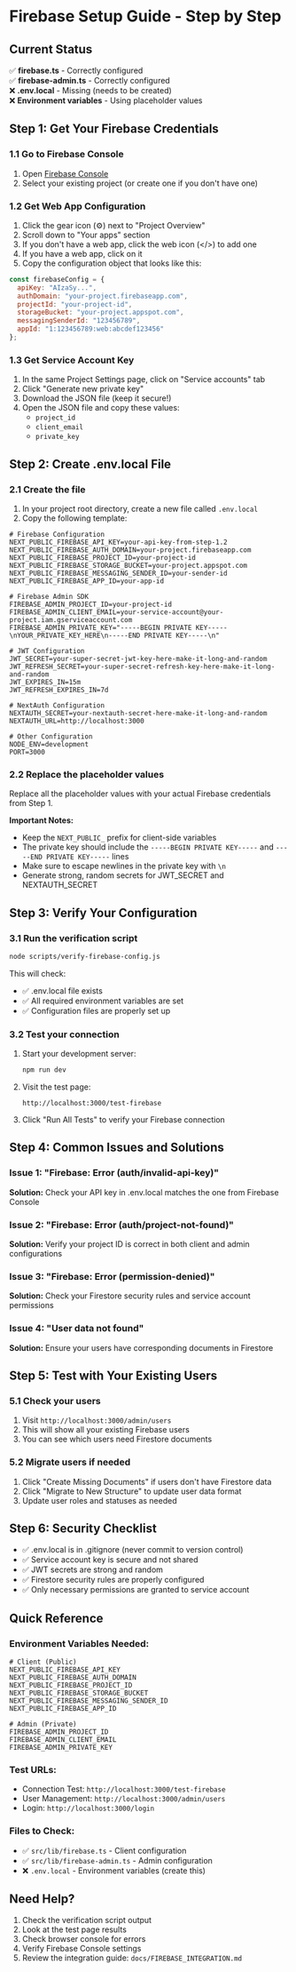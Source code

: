 # Firebase Setup Guide - Step by Step

## Current Status
✅ **firebase.ts** - Correctly configured  
✅ **firebase-admin.ts** - Correctly configured  
❌ **.env.local** - Missing (needs to be created)  
❌ **Environment variables** - Using placeholder values  

## Step 1: Get Your Firebase Credentials

### 1.1 Go to Firebase Console
1. Open [Firebase Console](https://console.firebase.google.com/)
2. Select your existing project (or create one if you don't have one)

### 1.2 Get Web App Configuration
1. Click the gear icon (⚙️) next to "Project Overview"
2. Scroll down to "Your apps" section
3. If you don't have a web app, click the web icon (</>) to add one
4. If you have a web app, click on it
5. Copy the configuration object that looks like this:

```javascript
const firebaseConfig = {
  apiKey: "AIzaSy...",
  authDomain: "your-project.firebaseapp.com",
  projectId: "your-project-id",
  storageBucket: "your-project.appspot.com",
  messagingSenderId: "123456789",
  appId: "1:123456789:web:abcdef123456"
};
```

### 1.3 Get Service Account Key
1. In the same Project Settings page, click on "Service accounts" tab
2. Click "Generate new private key"
3. Download the JSON file (keep it secure!)
4. Open the JSON file and copy these values:
   - `project_id`
   - `client_email`
   - `private_key`

## Step 2: Create .env.local File

### 2.1 Create the file
1. In your project root directory, create a new file called `.env.local`
2. Copy the following template:

```env
# Firebase Configuration
NEXT_PUBLIC_FIREBASE_API_KEY=your-api-key-from-step-1.2
NEXT_PUBLIC_FIREBASE_AUTH_DOMAIN=your-project.firebaseapp.com
NEXT_PUBLIC_FIREBASE_PROJECT_ID=your-project-id
NEXT_PUBLIC_FIREBASE_STORAGE_BUCKET=your-project.appspot.com
NEXT_PUBLIC_FIREBASE_MESSAGING_SENDER_ID=your-sender-id
NEXT_PUBLIC_FIREBASE_APP_ID=your-app-id

# Firebase Admin SDK
FIREBASE_ADMIN_PROJECT_ID=your-project-id
FIREBASE_ADMIN_CLIENT_EMAIL=your-service-account@your-project.iam.gserviceaccount.com
FIREBASE_ADMIN_PRIVATE_KEY="-----BEGIN PRIVATE KEY-----\nYOUR_PRIVATE_KEY_HERE\n-----END PRIVATE KEY-----\n"

# JWT Configuration
JWT_SECRET=your-super-secret-jwt-key-here-make-it-long-and-random
JWT_REFRESH_SECRET=your-super-secret-refresh-key-here-make-it-long-and-random
JWT_EXPIRES_IN=15m
JWT_REFRESH_EXPIRES_IN=7d

# NextAuth Configuration
NEXTAUTH_SECRET=your-nextauth-secret-here-make-it-long-and-random
NEXTAUTH_URL=http://localhost:3000

# Other Configuration
NODE_ENV=development
PORT=3000
```

### 2.2 Replace the placeholder values
Replace all the placeholder values with your actual Firebase credentials from Step 1.

**Important Notes:**
- Keep the `NEXT_PUBLIC_` prefix for client-side variables
- The private key should include the `-----BEGIN PRIVATE KEY-----` and `-----END PRIVATE KEY-----` lines
- Make sure to escape newlines in the private key with `\n`
- Generate strong, random secrets for JWT_SECRET and NEXTAUTH_SECRET

## Step 3: Verify Your Configuration

### 3.1 Run the verification script
```bash
node scripts/verify-firebase-config.js
```

This will check:
- ✅ .env.local file exists
- ✅ All required environment variables are set
- ✅ Configuration files are properly set up

### 3.2 Test your connection
1. Start your development server:
   ```bash
   npm run dev
   ```

2. Visit the test page:
   ```
   http://localhost:3000/test-firebase
   ```

3. Click "Run All Tests" to verify your Firebase connection

## Step 4: Common Issues and Solutions

### Issue 1: "Firebase: Error (auth/invalid-api-key)"
**Solution:** Check your API key in .env.local matches the one from Firebase Console

### Issue 2: "Firebase: Error (auth/project-not-found)"
**Solution:** Verify your project ID is correct in both client and admin configurations

### Issue 3: "Firebase: Error (permission-denied)"
**Solution:** Check your Firestore security rules and service account permissions

### Issue 4: "User data not found"
**Solution:** Ensure your users have corresponding documents in Firestore

## Step 5: Test with Your Existing Users

### 5.1 Check your users
1. Visit `http://localhost:3000/admin/users`
2. This will show all your existing Firebase users
3. You can see which users need Firestore documents

### 5.2 Migrate users if needed
1. Click "Create Missing Documents" if users don't have Firestore data
2. Click "Migrate to New Structure" to update user data format
3. Update user roles and statuses as needed

## Step 6: Security Checklist

- ✅ .env.local is in .gitignore (never commit to version control)
- ✅ Service account key is secure and not shared
- ✅ JWT secrets are strong and random
- ✅ Firestore security rules are properly configured
- ✅ Only necessary permissions are granted to service account

## Quick Reference

### Environment Variables Needed:
```env
# Client (Public)
NEXT_PUBLIC_FIREBASE_API_KEY
NEXT_PUBLIC_FIREBASE_AUTH_DOMAIN
NEXT_PUBLIC_FIREBASE_PROJECT_ID
NEXT_PUBLIC_FIREBASE_STORAGE_BUCKET
NEXT_PUBLIC_FIREBASE_MESSAGING_SENDER_ID
NEXT_PUBLIC_FIREBASE_APP_ID

# Admin (Private)
FIREBASE_ADMIN_PROJECT_ID
FIREBASE_ADMIN_CLIENT_EMAIL
FIREBASE_ADMIN_PRIVATE_KEY
```

### Test URLs:
- Connection Test: `http://localhost:3000/test-firebase`
- User Management: `http://localhost:3000/admin/users`
- Login: `http://localhost:3000/login`

### Files to Check:
- ✅ `src/lib/firebase.ts` - Client configuration
- ✅ `src/lib/firebase-admin.ts` - Admin configuration
- ❌ `.env.local` - Environment variables (create this)

## Need Help?

1. Check the verification script output
2. Look at the test page results
3. Check browser console for errors
4. Verify Firebase Console settings
5. Review the integration guide: `docs/FIREBASE_INTEGRATION.md`
































